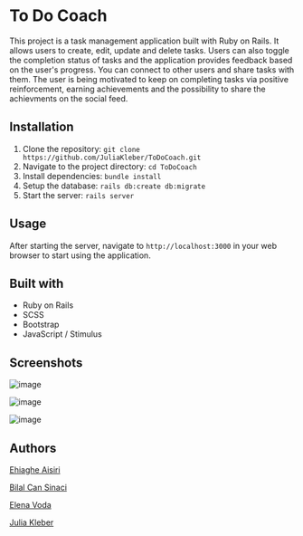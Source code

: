 # To Do Coach

This project is a task management application built with Ruby on Rails. It allows users to create, edit, update and delete tasks. Users can also toggle the completion status of tasks and the application provides feedback based on the user's progress. You can connect to other users and share tasks with them. The user is being motivated to keep on completing tasks via positive reinforcement, earning achievements and the possibility to share the achievments on the social feed.

## Installation

1. Clone the repository: `git clone https://github.com/JuliaKleber/ToDoCoach.git`
2. Navigate to the project directory: `cd ToDoCoach`
3. Install dependencies: `bundle install`
4. Setup the database: `rails db:create db:migrate`
5. Start the server: `rails server`

## Usage

After starting the server, navigate to `http://localhost:3000` in your web browser to start using the application.

## Built with

- Ruby on Rails
- SCSS
- Bootstrap
- JavaScript / Stimulus
  
## Screenshots

![image](https://github.com/GoldieCrystal/ToDoCoach/assets/142741980/efaae820-1574-4fe7-ae1f-1cf062fc7e23)

![image](https://github.com/GoldieCrystal/ToDoCoach/assets/142741980/bede4e34-bc13-4796-8c39-c4602a2006fb)

![image](https://github.com/GoldieCrystal/ToDoCoach/assets/142741980/e62f46f7-f52a-443c-9d98-5f9dde89d4b0)

## Authors

[Ehiaghe Aisiri](https://github.com/aghe-eng)

[Bilal Can Sinaci](https://github.com/canosin46)

[Elena Voda](https://github.com/ElenaVoda)

[Julia Kleber](https://github.com/JuliaKleber)
